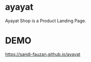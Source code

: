 # ayayat
Ayayat Shop is a Product Landing Page.
<br>
# DEMO
<a href="https://sandi-fauzan.github.io/ayayat">https://sandi-fauzan.github.io/ayayat</a>
